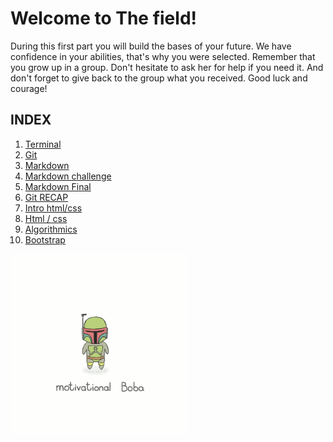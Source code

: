 # Welcome to The field!

During this first part you will build the bases of your future. We have confidence in your abilities, that's why you were selected. Remember that you grow up in a group. Don't hesitate to ask her for help if you need it. And don't forget to give back to the group what you received. Good luck and courage!



## INDEX

1. [Terminal](./1.Terminal)
2. [Git](./2.Git)
3. [Markdown](./3.Markdown)
4. [Markdown challenge](./4.Markdown-challenge)
5. [Markdown Final](./5.Markdown-Final)
6. [Git RECAP](./6.Git-RECAP)
7. [Intro html/css](./7.Intro-Html-CSS)
8. [Html / css](./8.Html-CSS)
9. [Algorithmics](./9.Algorithmics)
10. [Bootstrap](./10.Bootstrap)



<img src="./boba.gif" style="zoom:40%;" />
